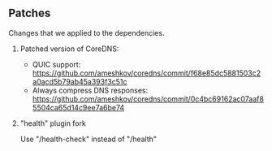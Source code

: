 ## Patches

Changes that we applied to the dependencies.

1. Patched version of CoreDNS:
    * QUIC support: https://github.com/ameshkov/coredns/commit/f68e85dc5881503c2a0acd5b79ab45a393f3c51c
    * Always compress DNS responses: https://github.com/ameshkov/coredns/commit/0c4bc69162ac07aaf85504ca65d14c9ee7a6be74

2. "health" plugin fork

    Use "/health-check" instead of "/health"